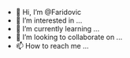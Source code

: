 - 👋 Hi, I’m @Faridovic
- 👀 I’m interested in ...
- 🌱 I’m currently learning ...
- 💞️ I’m looking to collaborate on ...
- 📫 How to reach me ...

<!---
Faridovic/Faridovic is a ✨ special ✨ repository because its `README.md` (this file) appears on your GitHub profile.
You can click the Preview link to take a look at your changes.
--->

